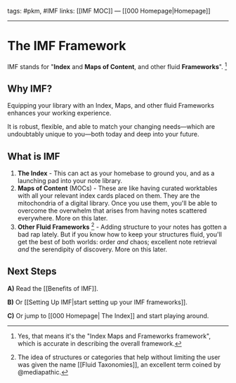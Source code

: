 tags: #pkm, #IMF
links: [[IMF MOC]] — [[000 Homepage|Homepage]]

---
# The IMF Framework
IMF stands for "**Index** and **Maps of Content**, and other fluid **Frameworks**". [^1]

## Why IMF?
Equipping your library with an Index, Maps, and other fluid Frameworks enhances your working experience. 

It is robust, flexible, and able to match your changing needs—which are undoubtably unique to you—both today and deep into your future.

## What is IMF
1. **The Index** - This can act as your homebase to ground you, and as a launching pad into your note library.
2. **Maps of Content** (MOCs) - These are like having curated worktables with all your relevant index cards placed on them. They are the mitochondria of a digital library. Once you use them, you'll be able to overcome the overwhelm that arises from having notes scattered everywhere. More on this later.
3. **Other Fluid Frameworks** [^2] -  Adding structure to your notes has gotten a bad rap lately. But if you know how to keep your structures fluid, you'll get the best of both worlds: order *and* chaos; excellent note retrieval *and* the serendipity of discovery. More on this later. 

## Next Steps
**A)** Read the [[Benefits of IMF]].

**B)** Or [[Setting Up IMF|start setting up your IMF frameworks]].

**C)** Or jump to [[000 Homepage| The Index]] and start playing around.


[^1]: Yes, that means it's the "Index Maps and Frameworks framework", which is accurate in describing the overall framework.
[^2]: The idea of structures or categories that help without limiting the user was given the name [[Fluid Taxonomies]], an excellent term coined by @mediapathic.